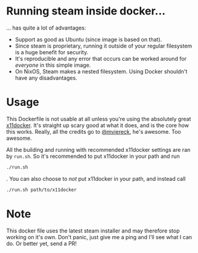 # Running steam inside docker...

... has quite a lot of advantages:

 - Support as good as Ubuntu (since image is based on that).
 - Since steam is proprietary, running it outside of your regular filesystem is
   a huge benefit for security.
 - It's reproducible and any error that occurs can be worked around for
   *everyone* in this simple image.
 - On NixOS, Steam makes a nested filesystem. Using Docker shouldn't have any
   disadvantages.

# Usage

This Dockerfile is not usable at all unless you're using the absolutely great
[x11docker](https://github.com/mviereck/x11docker). It's straight up scary good
at what it does, and is the core how this works. Really, all the credits go to
[@mviereck](https://github.com/mviereck), he's awesome. Too awesome.

All the building and running with recommended x11docker settings are ran by
`run.sh`. So it's recommended to put x11docker in your path and run
```sh
./run.sh
```
.
You can also choose to *not* put x11docker in your path, and instead call
```sh
./run.sh path/to/x11docker
```

# Note

This docker file uses the latest steam installer and may therefore stop working
on it's own. Don't panic, just give me a ping and I'll see what I can do. Or
better yet, send a PR!
